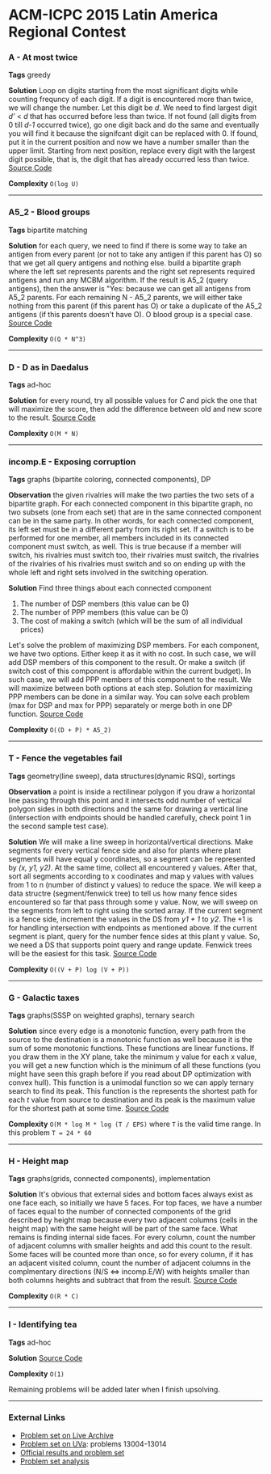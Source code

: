 # ACM-ICPC 2015 Latin America Regional Contest

### A - At most twice
**Tags** greedy

**Solution** Loop on digits starting from the most significant digits while counting frequncy of each digit. If a digit is encountered more than twice, we will change the number. Let this digit be *d*. We need to find largest digit *d'* < *d* that has occurred before less than twice. If not found (all digits from 0 till *d-1* occurred twice), go one digit back and do the same and eventually you will find it because the signifcant digit can be replaced with 0. If found, put it in the current position and now we have a number smaller than the upper limit. Starting from next position, replace every digit with the largest digit possible, that is, the digit that has already occurred less than twice.
[Source Code](https://github.com/AhmadElsagheer/UVa-Solutions/blob/master/regionals/latinAmerica2015/AtMostTwice.java)

**Complexity** `O(log U)`

---
### A5_2 - Blood groups
**Tags** bipartite matching

**Solution** for each query, we need to find if there is some way to take an antigen from every parent (or not to take any antigen if this parent has O) so that we get all query antigens and nothing else. build a bipartite graph where the left set represents parents and the right set represents required antigens and run any MCBM algorithm. If the result is A5_2 (query antigens), then the answer is "Yes: because we can get all antigens from A5_2 parents. For each remaining N - A5_2 parents, we will either take nothing from this parent (if this parent has O) or take a duplicate of the A5_2 antigens (if this parents doesn't have O). O blood group is a special case.
[Source Code](https://github.com/AhmadElsagheer/UVa-Solutions/blob/master/regionals/latinAmerica2015/BloodGroups.java)

**Complexity** `O(Q * N^3)`

---
### D - D as in Daedalus
**Tags** ad-hoc

**Solution** for every round, try all possible values for *C* and pick the one that will maximize the score, then add the difference between old and new score to the result.
[Source Code](https://github.com/AhmadElsagheer/UVa-Solutions/blob/master/regionals/latinAmerica2015/DAsinDaedalus.java)

**Complexity** `O(M * N)`

---
### incomp.E - Exposing corruption
**Tags** graphs (bipartite coloring, connected components), DP

**Observation** the given rivalries will make the two parties the two sets of a bipartite graph. For each connected component in this bipartite graph, no two subsets (one from each set) that are in the same connected component can be in the same party. In other words, for each connected component, its left set must be in a different party from its right set. If a switch is to be performed for one member, all members included in its connected component must switch, as well. This is true because if a member will switch, his rivalries must switch too, their rivalries must switch, the rivalries of the rivalries of his rivalries must switch and so on ending up with the whole left and right sets involved in the switching operation.

**Solution** Find three things about each connected component

1. The number of DSP members (this value can be 0)
2. The number of PPP members (this value can be 0)
3. The cost of making a switch (which will be the sum of all individual prices)

Let's solve the problem of maximizing DSP members. For each component, we have two options. Either keep it as it with no cost. In such case, we will add DSP members of this component to the result. Or make a switch (if switch cost of this component is affordable within the current budget). In such case, we will add PPP members of this component to the result. We will maximize between both options at each step. Solution for maximizing PPP members can be done in a similar way. You can solve each problem (max for DSP and max for PPP) separately or merge both in one DP function.
[Source Code](https://github.com/AhmadElsagheer/UVa-Solutions/blob/master/regionals/latinAmerica2015/ExposingCorruption.java)

**Complexity** `O((D + P) * A5_2)`

---
### T - Fence the vegetables fail
**Tags** geometry(line sweep), data structures(dynamic RSQ), sortings

**Observation** a point is inside a rectilinear polygon if you draw a horizontal line passing through this point and it intersects odd number of vertical polygon sides in both directions and the same for drawing a vertical line (intersection with endpoints should be handled carefully, check point 1 in the second sample test case).

**Solution** We will make a line sweep in horizontal/vertical directions. Make segments for every vertical fence side and also for plants where plant segments will have equal y coordinates, so a segment can be represented by *(x, y1, y2)*. At the same time, collect all encountered y values. After that, sort all segments according to x coodinates and map y values with values from 1 to n (number of distinct y values) to reduce the space. We will keep a data structre (segment/fenwick tree) to tell us how many fence sides encountered so far that pass through some y value. Now, we will sweep on the segments from left to right using the sorted array. If the current segment is a fence side, increment the values in the DS from *y1 + 1* to *y2*. The +1 is for handling intersection with endpoints as mentioned above. If the current segment is plant, query for the number fence sides at this plant y value. So, we need a DS that supports point query and range update. Fenwick trees will be the easiest for this task.
[Source Code](https://github.com/AhmadElsagheer/UVa-Solutions/blob/master/regionals/latinAmerica2015/FenceTheVegetablesFail.java)

**Complexity** `O((V + P) log (V + P))`

---
### G - Galactic taxes
**Tags** graphs(SSSP on weighted graphs), ternary search

**Solution** since every edge is a monotonic function, every path from the source to the destination is a monotonic function as well because it is the sum of some monotonic functions. These functions are linear functions. If you draw them in the XY plane, take the minimum y value for each x value, you will get a new function which is the minimum of all these functions (you might have seen this graph before if you read about DP optimization with convex hull). This function is a unimodal function so we can apply ternary search to find its peak. This function is the represents the shortest path for each *t* value from source to destination and its peak is the maximum value for the shortest path at some time.
[Source Code](https://github.com/AhmadElsagheer/UVa-Solutions/blob/master/regionals/latinAmerica2015/GalacticTaxes.java)

**Complexity** `O(M * log M * log (T / EPS)` where `T` is the valid time range. In this problem `T = 24 * 60`

---
### H - Height map
**Tags** graphs(grids, connected components), implementation

**Solution** It's obvious that external sides and bottom faces always exist as one face each, so initially we have 5 faces. For top faces, we have a number of faces equal to the number of connected components of the grid described by height map because every two adjacent columns (cells in the height map) with the same height will be part of the same face. What remains is finding internal side faces. For every column, count the number of adjacent columns with smaller heights and add this count to the result. Some faces will be counted more than once, so for every column, if it has an adjacent visited column, count the number of adjacent columns in the complmentary directions (N/S <=> incomp.E/W) with heights smaller than both columns heights and subtract that from the result.
[Source Code](https://github.com/AhmadElsagheer/UVa-Solutions/blob/master/regionals/latinAmerica2015/HeightMap.java)

**Complexity** `O(R * C)`

---
### I - Identifying tea
**Tags** ad-hoc

**Solution** [Source Code](https://github.com/AhmadElsagheer/UVa-Solutions/blob/master/regionals/latinAmerica2015/IdentifyingTea.java)

**Complexity** `O(1)`

Remaining problems will be added later when I finish upsolving.

---
### External Links
- [Problem set on Live Archive](https://icpcarchive.ecs.baylor.edu/index.php?option=com_onlinejudge&Itemid=8&category=702)
- [Problem set on UVa](https://uva.onlinejudge.org/index.php?option=com_onlinejudge&Itemid=8&category=866): problems 13004-13014
- [Official results and problem set](https://icpc.baylor.edu/regionals/finder/mexico-central-america-2015)
- [Problem set analysis](https://chococontest.wordpress.com/2015/11/23/solucionario-regional-south-america-2015/)
